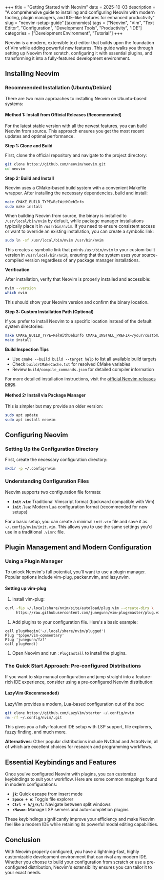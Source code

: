+++
title = "Getting Started with Neovim"
date = 2025-10-03
description = "A comprehensive guide to installing and configuring Neovim with modern tooling, plugin managers, and IDE-like features for enhanced productivity"
slug = "neovim-setup-guide"
[taxonomies]
tags = ["Neovim", "Vim", "Text Editor", "Configuration", "Development Tools", "Productivity", "IDE"]
categories = ["Development Environment", "Tutorial"]
+++

Neovim is a modern, extensible text editor that builds upon the foundation of Vim while adding powerful new features. This guide walks you through setting up Neovim from scratch, configuring it with essential plugins, and transforming it into a fully-featured development environment.

<!-- more -->

## Installing Neovim

### Recommended Installation (Ubuntu/Debian)

There are two main approaches to installing Neovim on Ubuntu-based systems:

#### Method 1: Install from Official Releases (Recommended)

For the latest stable version with all the newest features, you can build Neovim from source. This approach ensures you get the most recent updates and optimal performance.

**Step 1: Clone and Build**

First, clone the official repository and navigate to the project directory:

```bash
git clone https://github.com/neovim/neovim.git
cd neovim
```

**Step 2: Build and Install**

Neovim uses a CMake-based build system with a convenient Makefile wrapper. After installing the necessary dependencies, build and install:

```bash
make CMAKE_BUILD_TYPE=RelWithDebInfo
sudo make install
```

When building Neovim from source, the binary is installed to `/usr/local/bin/nvim` by default, while package manager installations typically place it in `/usr/bin/nvim`. If you need to ensure consistent access or want to override an existing installation, you can create a symbolic link:

```bash
sudo ln -sf /usr/local/bin/nvim /usr/bin/nvim
```

This creates a symbolic link that points `/usr/bin/nvim` to your custom-built version in `/usr/local/bin/nvim`, ensuring that the system uses your source-compiled version regardless of any package manager installations.

**Verification**

After installation, verify that Neovim is properly installed and accessible:

```bash
nvim --version
which nvim
```

This should show your Neovim version and confirm the binary location.

**Step 3: Custom Installation Path (Optional)**

If you prefer to install Neovim to a specific location instead of the default system directories:

```bash
make CMAKE_BUILD_TYPE=RelWithDebInfo CMAKE_INSTALL_PREFIX=/your/custom/path/
make install
```

**Build Inspection Tips**

- Use `cmake --build build --target help` to list all available build targets
- Check `build/CMakeCache.txt` for resolved CMake variables
- Review `build/compile_commands.json` for detailed compiler information

For more detailed installation instructions, visit the [official Neovim releases page](https://github.com/neovim/neovim/releases).



#### Method 2: Install via Package Manager

This is simpler but may provide an older version:

```bash
sudo apt update
sudo apt install neovim
```

## Configuring Neovim

### Setting Up the Configuration Directory

First, create the necessary configuration directory:

```bash
mkdir -p ~/.config/nvim
```

### Understanding Configuration Files

Neovim supports two configuration file formats:

- **`init.vim`**: Traditional Vimscript format (backward compatible with Vim)
- **`init.lua`**: Modern Lua configuration format (recommended for new setups)

For a basic setup, you can create a minimal `init.vim` file and save it as `~/.config/nvim/init.vim`. This allows you to use the same settings you'd use in a traditional `.vimrc` file.

## Plugin Management and Modern Configuration

### Using a Plugin Manager

To unlock Neovim's full potential, you'll want to use a plugin manager. Popular options include vim-plug, packer.nvim, and lazy.nvim.

#### Setting up vim-plug

1. Install vim-plug:

```bash
curl -fLo ~/.local/share/nvim/site/autoload/plug.vim --create-dirs \
     https://raw.githubusercontent.com/junegunn/vim-plug/master/plug.vim
```

1. Add plugins to your configuration file. Here's a basic example:

```vim
call plug#begin('~/.local/share/nvim/plugged')
Plug 'tpope/vim-commentary'
Plug 'junegunn/fzf'
call plug#end()
```

1. Open Neovim and run `:PlugInstall` to install the plugins.

### The Quick Start Approach: Pre-configured Distributions

If you want to skip manual configuration and jump straight into a feature-rich IDE experience, consider using a pre-configured Neovim distribution:

#### LazyVim (Recommended)

LazyVim provides a modern, Lua-based configuration out of the box:

```bash
git clone https://github.com/LazyVim/starter ~/.config/nvim
rm -rf ~/.config/nvim/.git
```

This gives you a fully-featured IDE setup with LSP support, file explorers, fuzzy finding, and much more.

**Alternatives**: Other popular distributions include NvChad and AstroNvim, all of which are excellent choices for research and programming workflows.

## Essential Keybindings and Features

Once you've configured Neovim with plugins, you can customize keybindings to suit your workflow. Here are some common mappings found in modern configurations:

- **`jk`**: Quick escape from insert mode
- **`Space + e`**: Toggle file explorer
- **`Ctrl + h/j/k/l`**: Navigate between split windows
- **`:Mason`**: Manage LSP servers and auto-completion plugins

These keybindings significantly improve your efficiency and make Neovim feel like a modern IDE while retaining its powerful modal editing capabilities.

## Conclusion

With Neovim properly configured, you have a lightning-fast, highly customizable development environment that can rival any modern IDE. Whether you choose to build your configuration from scratch or use a pre-configured distribution, Neovim's extensibility ensures you can tailor it to your exact needs.
